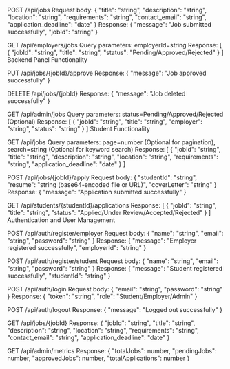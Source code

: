 POST /api/jobs
Request body: { "title": "string", "description": "string", "location": "string", "requirements": "string", "contact_email": "string", "application_deadline": "date" }
Response: { "message": "Job submitted successfully", "jobId": "string" }

GET /api/employers/jobs
Query parameters: employerId=string
Response: [ { "jobId": "string", "title": "string", "status": "Pending/Approved/Rejected" } ]
Backend Panel Functionality

PUT /api/jobs/{jobId}/approve
Response: { "message": "Job approved successfully" }

DELETE /api/jobs/{jobId}
Response: { "message": "Job deleted successfully" }

GET /api/admin/jobs
Query parameters: status=Pending/Approved/Rejected (Optional)
Response: [ { "jobId": "string", "title": "string", "employer": "string", "status": "string" } ]
Student Functionality

GET /api/jobs
Query parameters: page=number (Optional for pagination), search=string (Optional for keyword search)
Response: [ { "jobId": "string", "title": "string", "description": "string", "location": "string", "requirements": "string", "application_deadline": "date" } ]

POST /api/jobs/{jobId}/apply
Request body: { "studentId": "string", "resume": "string (base64-encoded file or URL)", "coverLetter": "string" }
Response: { "message": "Application submitted successfully" }

GET /api/students/{studentId}/applications
Response: [ { "jobId": "string", "title": "string", "status": "Applied/Under Review/Accepted/Rejected" } ]
Authentication and User Management

POST /api/auth/register/employer
Request body: { "name": "string", "email": "string", "password": "string" }
Response: { "message": "Employer registered successfully", "employerId": "string" }

POST /api/auth/register/student
Request body: { "name": "string", "email": "string", "password": "string" }
Response: { "message": "Student registered successfully", "studentId": "string" }

POST /api/auth/login
Request body: { "email": "string", "password": "string" }
Response: { "token": "string", "role": "Student/Employer/Admin" }

POST /api/auth/logout
Response: { "message": "Logged out successfully" }

GET /api/jobs/{jobId}
Response: { "jobId": "string", "title": "string", "description": "string", "location": "string", "requirements": "string", "contact_email": "string", "application_deadline": "date" }

GET /api/admin/metrics
Response: { "totalJobs": number, "pendingJobs": number, "approvedJobs": number, "totalApplications": number }
